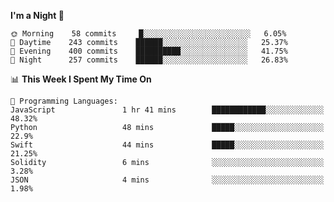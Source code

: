 <!--START_SECTION:waka-->
**I'm a Night 🦉** 

```text
🌞 Morning    58 commits     █░░░░░░░░░░░░░░░░░░░░░░░░   6.05% 
🌆 Daytime    243 commits    ██████░░░░░░░░░░░░░░░░░░░   25.37% 
🌃 Evening    400 commits    ██████████░░░░░░░░░░░░░░░   41.75% 
🌙 Night      257 commits    ██████░░░░░░░░░░░░░░░░░░░   26.83%

```


📊 **This Week I Spent My Time On** 

```text
💬 Programming Languages: 
JavaScript               1 hr 41 mins        ████████████░░░░░░░░░░░░░   48.32% 
Python                   48 mins             █████░░░░░░░░░░░░░░░░░░░░   22.9% 
Swift                    44 mins             █████░░░░░░░░░░░░░░░░░░░░   21.25% 
Solidity                 6 mins              ░░░░░░░░░░░░░░░░░░░░░░░░░   3.28% 
JSON                     4 mins              ░░░░░░░░░░░░░░░░░░░░░░░░░   1.98%

```


<!--END_SECTION:waka-->
